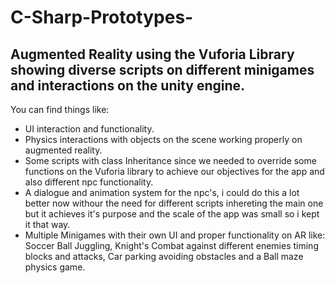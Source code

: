 # C-Sharp-Prototypes-

##  Augmented Reality using the Vuforia Library showing diverse scripts on different minigames and interactions on the unity engine.
You can find things like:
- UI interaction and functionality.
- Physics interactions with objects on the scene working properly on augmented reality.
- Some scripts with class Inheritance since we needed to override some functions on the Vuforia library to achieve our objectives for the app and also different npc functionality.
- A dialogue and animation system for the npc's, i could do this a lot better now withour the need for different scripts inhereting the main one but it achieves it's purpose and the scale of the app was small so i kept it that way.
- Multiple Minigames with their own UI and proper functionality on AR like: Soccer Ball Juggling, Knight's Combat against different enemies timing blocks and attacks, Car parking avoiding obstacles and a Ball maze physics game.
 



